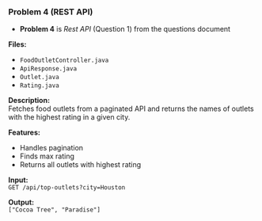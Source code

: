 ### Problem 4 (REST API)
- **Problem 4** is *Rest API* (Question 1) from the questions document

**Files:**
- `FoodOutletController.java`
- `ApiResponse.java`
- `Outlet.java`
- `Rating.java`

**Description:**  
Fetches food outlets from a paginated API and returns the names of outlets with the highest rating in a given city.

**Features:**
* Handles pagination
* Finds max rating
* Returns all outlets with highest rating

**Input:**  
`GET /api/top-outlets?city=Houston`

**Output:**  
`["Cocoa Tree", "Paradise"]`
